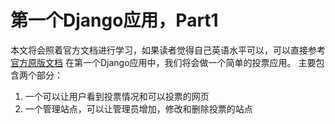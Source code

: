 # 第一个Django应用，Part1
本文将会照着官方文档进行学习，如果读者觉得自己英语水平可以，可以直接参考[官方原版文档](https://docs.djangoproject.com/en/1.8/intro/tutorial01/)
在第一个Django应用中，我们将会做一个简单的投票应用。
主要包含两个部分：

1. 一个可以让用户看到投票情况和可以投票的网页
2. 一个管理站点，可以让管理员增加，修改和删除投票的站点
